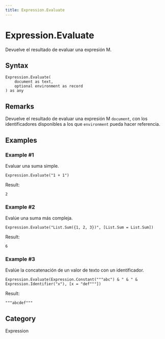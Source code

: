 ```yaml
---
title: Expression.Evaluate
---
```


# Expression.Evaluate


Devuelve el resultado de evaluar una expresión M.


## Syntax

```powerquery
Expression.Evaluate(
    document as text,
    optional environment as record
) as any
```


## Remarks

Devuelve el resultado de evaluar una expresión M <code>document</code>, con los identificadores disponibles a los que <code>environment</code> pueda hacer referencia.


## Examples

### Example #1 
Evaluar una suma simple.
```powerquery
Expression.Evaluate("1 + 1")
```

Result: 
```powerquery
2
```


### Example #2 
Evalúe una suma más compleja.
```powerquery
Expression.Evaluate("List.Sum({1, 2, 3})", [List.Sum = List.Sum])
```

Result: 
```powerquery
6
```


### Example #3 
Evalúe la concatenación de un valor de texto con un identificador.
```powerquery
Expression.Evaluate(Expression.Constant("""abc") & " & " & Expression.Identifier("x"), [x = "def"""])
```

Result: 
```powerquery
"""abcdef"""
```




## Category
Expression
